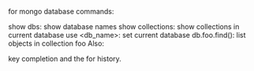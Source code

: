 for mongo database commands:

show dbs: show database names
show collections: show collections in current database
use <db_name>: set current database
db.foo.find(): list objects in collection foo
Also:

<tab> key completion
<up-arrow> and the <down-arrow> for history.
